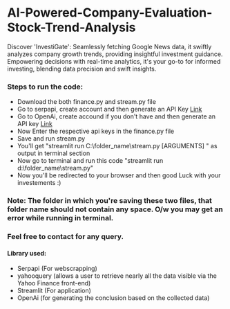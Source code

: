 # AI-Powered-Company-Evaluation-Stock-Trend-Analysis
Discover 'InvestiGate': Seamlessly fetching Google News data, it swiftly analyzes company growth trends, providing insightful investment guidance. Empowering decisions with real-time analytics, it's your go-to for informed investing, blending data precision and swift insights.


### Steps to run the code:
* Download the both finance.py and stream.py file
* Go to serpapi, create account and then generate an API Key [Link](https://serpapi.com/manage-api-key)
* Go to OpenAi, create accound if you don't have and then generate an API key [Link](https://platform.openai.com/api-keys)
* Now Enter the respective api keys in the finance.py file
* Save and run stream.py
* You'll get "streamlit run C:\folder_name\stream.py [ARGUMENTS] " as output in terminal section
* Now go to terminal and run this code "streamlit run d:\folder_name\stream.py"
* Now you'll be redirected to your browser and then good Luck with your investements :)


### Note: The folder in which you're saving these two files, that folder name should not contain any space. O/w you may get an error while running in terminal. 
### Feel free to contact for any query.

#### Library used:
* Serpapi (For webscrapping)
* yahooquery (allows a user to retrieve nearly all the data visible via the Yahoo Finance front-end)
* Streamlit (For application)
* OpenAi (for generating the conclusion based on the collected data)

